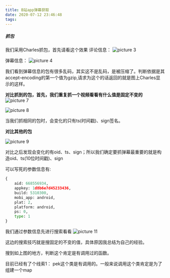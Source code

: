 ```yaml
---
title: B站app弹幕获取
date: 2020-07-12 23:46:48
tags:
---
```


##### 抓包

我们采用Charles抓包，首先请看这个效果
评论信息：
![picture 3](http://img.juziss.cn/ef56362b23e4729dd91bd69ab5b61aac1ecf1dd6f34a151f8d306bff72388433.png)  

弹幕信息：
![picture 4](http://img.juziss.cn/c339b479337e9d675d883120f8d5a96f08a8eaad9ad2b7f390cfb7ce67a324c7.png)  

我们看到弹幕信息的包有很多乱码，其实这不是乱码，是被压缩了。判断依据是其accept-encoding的第一个值为gzip,请求为这个的话返回的就是图上Charles显示的这样。

**对比抓到的包，首先，我们重复抓一个视频看看有什么值是固定不变的**
![picture 7](http://img.juziss.cn/32faa3cc37647f2d98fcc9c252b5fc1e34f526d0f216c331c309d20a0fc13790.png)  

![picture 8](http://img.juziss.cn/bc658836a4a5733945a3bcf7024f96089fbabca8643ab9d471ccaeb841bd68a0.png)  

当我们抓相同的包时，会变化的只有ts(时间戳)、sign签名。

**对比其他的包**

![picture 9](http://img.juziss.cn/f519f746be0355d1f3af4ad6f3a656a9a62e19dc4212ae0391f0d2c99d7311bc.png)  

对比之后发现会变化的有oid、ts、sign；所以我们确定要抓弹幕最重要的就是构造oid、ts(10位时间戳)、sign

可以写死的参数信息有:
```python
{
	aid: 668556934,
	appkey: 1d8b6e7d45233436,
	build: 5310300,
	mobi_app: android,
	plat: 2,
	platform: android,
	ps: 0,
	type: 1
}
```

我们通过参数信息先进行搜索看看
![picture 11](http://img.juziss.cn/fb479dfd01526d44f014e3c386ca9284894d0a0e1a7f0c8dfe28f509e206d408.png)  

这边的搜索技巧就是搜固定的不变的值，具体原因我总结为自己的经验。

搜到如上图的地方，判断这个肯定是有调用过的函数。

目前已经有了个线索1：
pek这个类是有调用的。一般来说调用这个类肯定是为了组建一个map